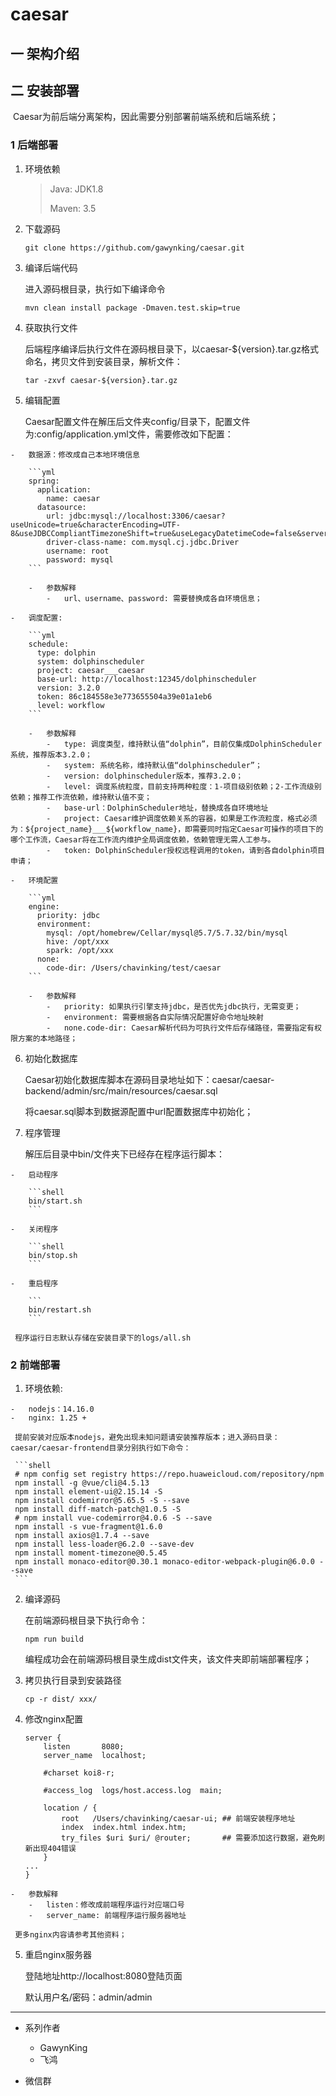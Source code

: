 # caesar

## 一 架构介绍





## 二 安装部署

​	Caesar为前后端分离架构，因此需要分别部署前端系统和后端系统；

### 1 后端部署

1.   环境依赖

     >   Java: JDK1.8
     >
     >   Maven: 3.5

2.   下载源码

     ```shell
     git clone https://github.com/gawynking/caesar.git
     ```

3.   编译后端代码

     进入源码根目录，执行如下编译命令

     ```shell
     mvn clean install package -Dmaven.test.skip=true
     ```

4.   获取执行文件

     后端程序编译后执行文件在源码根目录下，以caesar-${version}.tar.gz格式命名，拷贝文件到安装目录，解析文件：

     ```shell
     tar -zxvf caesar-${version}.tar.gz
     ```

5.   编辑配置

     Caesar配置文件在解压后文件夹config/目录下，配置文件为:config/application.yml文件，需要修改如下配置：

    -   数据源：修改成自己本地环境信息

        ```yml
        spring:
          application:
            name: caesar
          datasource:
            url: jdbc:mysql://localhost:3306/caesar?useUnicode=true&characterEncoding=UTF-8&useJDBCCompliantTimezoneShift=true&useLegacyDatetimeCode=false&serverTimezone=UTC
            driver-class-name: com.mysql.cj.jdbc.Driver
            username: root
            password: mysql
        ```

        -   参数解释
            -   url、username、password: 需要替换成各自环境信息；

    -   调度配置:

        ```yml
        schedule:
          type: dolphin
          system: dolphinscheduler
          project: caesar___caesar
          base-url: http://localhost:12345/dolphinscheduler
          version: 3.2.0
          token: 86c184558e3e773655504a39e01a1eb6
          level: workflow
        ```

        -   参数解释
            -   type: 调度类型，维持默认值“dolphin”，目前仅集成DolphinScheduler系统，推荐版本3.2.0；
            -   system: 系统名称，维持默认值“dolphinscheduler”；
            -   version: dolphinscheduler版本，推荐3.2.0；
            -   level: 调度系统粒度，目前支持两种粒度：1-项目级别依赖；2-工作流级别依赖；推荐工作流依赖，维持默认值不变；
            -   base-url：DolphinScheduler地址，替换成各自环境地址
            -   project: Caesar维护调度依赖关系的容器，如果是工作流粒度，格式必须为：${project_name}___${workflow_name}，即需要同时指定Caesar可操作的项目下的哪个工作流，Caesar将在工作流内维护全局调度依赖，依赖管理无需人工参与。
            -   token: DolphinScheduler授权远程调用的token，请到各自dolphin项目申请；

    -   环境配置

        ```yml
        engine:
          priority: jdbc
          environment:
            mysql: /opt/homebrew/Cellar/mysql@5.7/5.7.32/bin/mysql
            hive: /opt/xxx
            spark: /opt/xxx
          none:
            code-dir: /Users/chavinking/test/caesar
        ```

        -   参数解释
            -   priority: 如果执行引擎支持jdbc，是否优先jdbc执行，无需变更；
            -   environment: 需要根据各自实际情况配置好命令地址映射
            -   none.code-dir: Caesar解析代码为可执行文件后存储路径，需要指定有权限方案的本地路径；

6.   初始化数据库

     Caesar初始化数据库脚本在源码目录地址如下：caesar/caesar-backend/admin/src/main/resources/caesar.sql

     将caesar.sql脚本到数据源配置中url配置数据库中初始化；

7.   程序管理

     解压后目录中bin/文件夹下已经存在程序运行脚本：

    -   启动程序

        ```shell
        bin/start.sh 
        ```

    -   关闭程序

        ```shell
        bin/stop.sh
        ```

    -   重启程序

        ```
        bin/restart.sh
        ```

     程序运行日志默认存储在安装目录下的logs/all.sh



### 2 前端部署

1.   环境依赖:

    -   nodejs：14.16.0
    -   nginx: 1.25 +

     提前安装对应版本nodejs，避免出现未知问题请安装推荐版本；进入源码目录：caesar/caesar-frontend目录分别执行如下命令：

     ```shell
     # npm config set registry https://repo.huaweicloud.com/repository/npm
     npm install -g @vue/cli@4.5.13
     npm install element-ui@2.15.14 -S
     npm install codemirror@5.65.5 -S --save
     npm install diff-match-patch@1.0.5 -S
     # npm install vue-codemirror@4.0.6 -S --save
     npm install -s vue-fragment@1.6.0
     npm install axios@1.7.4 --save
     npm install less-loader@6.2.0 --save-dev
     npm install moment-timezone@0.5.45
     npm install monaco-editor@0.30.1 monaco-editor-webpack-plugin@6.0.0 --save
     ```

2.   编译源码

     在前端源码根目录下执行命令：

     ```
     npm run build
     ```

     编程成功会在前端源码根目录生成dist文件夹，该文件夹即前端部署程序；

3.   拷贝执行目录到安装路径

     ```shell
     cp -r dist/ xxx/
     ```

4.   修改nginx配置

     ```
     server {
         listen       8080;
         server_name  localhost;
     
         #charset koi8-r;
     
         #access_log  logs/host.access.log  main;
     
         location / {
             root   /Users/chavinking/caesar-ui; ## 前端安装程序地址 
             index  index.html index.htm;
             try_files $uri $uri/ @router;       ## 需要添加这行数据，避免刷新出现404错误
         }
     ...
     }
     ```

    -   参数解释
        -   listen：修改成前端程序运行对应端口号
        -   server_name: 前端程序运行服务器地址

     更多nginx内容请参考其他资料；

5.   重启nginx服务器

     登陆地址http://localhost:8080登陆页面

     默认用户名/密码：admin/admin





---

-   系列作者
    -   GawynKing
    -   飞鸿

-   微信群

